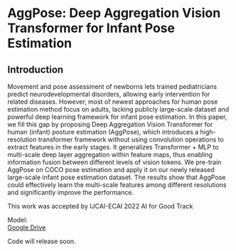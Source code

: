 # AggPose: Deep Aggregation Vision Transformer for Infant Pose Estimation
## Introduction

Movement and pose assessment of newborns lets trained pediatricians predict neurodevelopmental disorders, allowing early intervention for related diseases. However, most of newest approaches for human pose estimation method focus on adults, lacking publicly large-scale dataset and powerful deep learning framework for infant pose estimation. In this paper, we fill this gap by proposing Deep Aggregation Vision Transformer for human (infant) posture estimation (AggPose), which introduces a high-resolution transformer framework without using convolution operations to extract features in the early stages. It generalizes Transformer + MLP to multi-scale deep layer aggregation within feature maps, thus enabling information fusion between different levels of vision tokens. We pre-train AggPose on COCO pose estimation and apply it on our newly released large-scale infant pose estimation dataset. The results show that AggPose could effectively learn the multi-scale features among different resolutions and significantly improve the performance.  

This work was accepted by IJCAI-ECAI 2022 AI for Good Track

Model:    
[Google Drive](https://drive.google.com/drive/folders/1A0FviMaB2UD8Hu5wLzZI7-2XnaWKSxAv?usp=sharing)    
      
Code will release soon.
